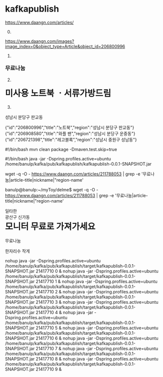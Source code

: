 # kafkapublish

https://www.daangn.com/articles/

0.
https://www.daangn.com/images?image_index=0&object_type=Article&object_id=206800996

1.
<p id="article-price-nanum" property="schema:price" content="0.0" style="font-size:18px; font-weight:bold;">
            무료나눔
        </p>

2.
<h1 property="schema:name" id="article-title" style="margin-top:0px;">미사용  노트북 ㆍ서류가방드림</h1>

3.
<div id="region-name">성남시 분당구 판교동</div>

{"id":"206800996","title":"노트북","region":"성남시 분당구 판교동"}
{"id":"206908580","title":"와플 팬","region":"성남시 분당구 운중동"}
{"id":"206721398","title":"레고블록","region":"성남시 중원구 성남동"}

#!/bin/bash
mvn clean package -Dmaven.test.skip=true

#!/bin/bash
java -jar -Dspring.profiles.active=ubuntu /home/banulp/kafka/pub/kafkapublish/kafkapublish-0.0.1-SNAPSHOT.jar

wget -q -O - https://www.daangn.com/articles/211788053 | grep -e '무료나눔\|article-title\|nickname\|"region-name'

banulp@banulp:~/myToy/delme$ wget -q -O - https://www.daangn.com/articles/211788053 | grep -e '무료나눔\|article-title\|nickname\|"region-name'
<div id="nickname">일타한</div>
<div id="region-name">광산구 신가동</div>
<h1 property="schema:name" id="article-title" style="margin-top:0px;">모니터 무료로 가져가세요</h1>
무료나눔

한자리수 작게

nohup java -jar -Dspring.profiles.active=ubuntu /home/banulp/kafka/pub/kafkapublish/target/kafkapublish-0.0.1-SNAPSHOT.jar 21417710 0 &
nohup java -jar -Dspring.profiles.active=ubuntu /home/banulp/kafka/pub/kafkapublish/target/kafkapublish-0.0.1-SNAPSHOT.jar 21417710 1 &
nohup java -jar -Dspring.profiles.active=ubuntu /home/banulp/kafka/pub/kafkapublish/target/kafkapublish-0.0.1-SNAPSHOT.jar 21417710 2 &
nohup java -jar -Dspring.profiles.active=ubuntu /home/banulp/kafka/pub/kafkapublish/target/kafkapublish-0.0.1-SNAPSHOT.jar 21417710 3 &
nohup java -jar -Dspring.profiles.active=ubuntu /home/banulp/kafka/pub/kafkapublish/target/kafkapublish-0.0.1-SNAPSHOT.jar 21417710 4 &
nohup java -jar -Dspring.profiles.active=ubuntu /home/banulp/kafka/pub/kafkapublish/target/kafkapublish-0.0.1-SNAPSHOT.jar 21417710 5 &
nohup java -jar -Dspring.profiles.active=ubuntu /home/banulp/kafka/pub/kafkapublish/target/kafkapublish-0.0.1-SNAPSHOT.jar 21417710 6 &
nohup java -jar -Dspring.profiles.active=ubuntu /home/banulp/kafka/pub/kafkapublish/target/kafkapublish-0.0.1-SNAPSHOT.jar 21417710 7 &
nohup java -jar -Dspring.profiles.active=ubuntu /home/banulp/kafka/pub/kafkapublish/target/kafkapublish-0.0.1-SNAPSHOT.jar 21417710 8 &
nohup java -jar -Dspring.profiles.active=ubuntu /home/banulp/kafka/pub/kafkapublish/target/kafkapublish-0.0.1-SNAPSHOT.jar 21417710 9 &



